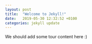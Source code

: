 ```yaml
---
layout: post
title:  "Welcome to Jekyll!"
date:   2019-05-30 12:32:52 +0100
categories: jekyll update
---
```

We should add some tour content here :)

